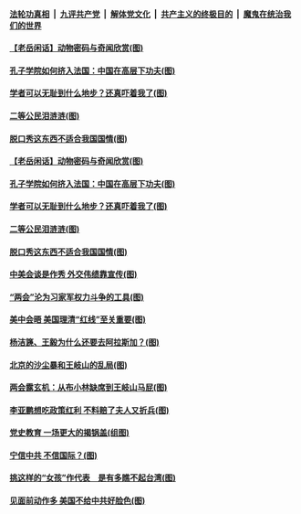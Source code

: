 ####  [法轮功真相](../../../../basic/blob/master/README.md?t=03201101) &nbsp;|&nbsp; [九评共产党](../../../../9ping.md/blob/master/README.md?t=03201101) &nbsp;|&nbsp; [解体党文化](../../../../jtdwh.md/blob/master/README.md?t=03201101)  &nbsp;|&nbsp; [共产主义的终极目的](../../../../gczydzjmd.md/blob/master/README.md?t=03201101) &nbsp;|&nbsp; [魔鬼在统治我们的世界](../../../../mgztzwmdsj.md/blob/master/README.md?t=03201101) 


#### [【老岳闲话】动物密码与奇闻欣赏(图)](../pages/p4/966112.md?t=03201101) 

#### [孔子学院如何挤入法国：中国在高层下功夫(图)](../pages/p4/966093.md?t=03201101) 

#### [学者可以无耻到什么地步？还真吓着我了(图)](../pages/p4/966091.md?t=03201101) 

#### [二等公民泪涟涟(图)](../pages/p4/966101.md?t=03201101) 

#### [脱口秀这东西不适合我国国情(图)](../pages/p4/966089.md?t=03201101) 


#### [【老岳闲话】动物密码与奇闻欣赏(图)](../pages/p4/966112.md?t=03201101) 

#### [孔子学院如何挤入法国：中国在高层下功夫(图)](../pages/p4/966093.md?t=03201101) 

#### [学者可以无耻到什么地步？还真吓着我了(图)](../pages/p4/966091.md?t=03201101) 

#### [二等公民泪涟涟(图)](../pages/p4/966101.md?t=03201101) 

#### [脱口秀这东西不适合我国国情(图)](../pages/p4/966089.md?t=03201101) 

#### [中美会谈是作秀 外交伟绩靠宣传(图)](../pages/p4/966096.md?t=03201101) 


#### [“两会”沦为习家军权力斗争的工具(图)](../pages/p4/966020.md?t=03201101) 

#### [美中会晤 美国理清“红线”至关重要(图)](../pages/p4/965993.md?t=03201101) 

#### [杨洁篪、王毅为什么还要去阿拉斯加？(图)](../pages/p4/966010.md?t=03201101) 

#### [北京的沙尘暴和王岐山的乱局(图)](../pages/p4/965989.md?t=03201101) 

#### [两会露玄机：从布小林缺席到王岐山马屁(图)](../pages/p4/965987.md?t=03201101) 

#### [李亚鹏想吃政策红利 不料赔了夫人又折兵(图)](../pages/p4/965986.md?t=03201101) 



#### [党史教育 一场更大的揭锅盖(组图)](../pages/p4/965934.md?t=03201101) 

#### [宁信中共 不信国际？(图)](../pages/p4/965917.md?t=03201101) 

#### [挑这样的“女孩”作代表　是有多瞧不起台湾(图)](../pages/p4/965915.md?t=03201101) 

#### [见面前动作多 美国不给中共好脸色(图)](../pages/p4/965914.md?t=03201101) 

